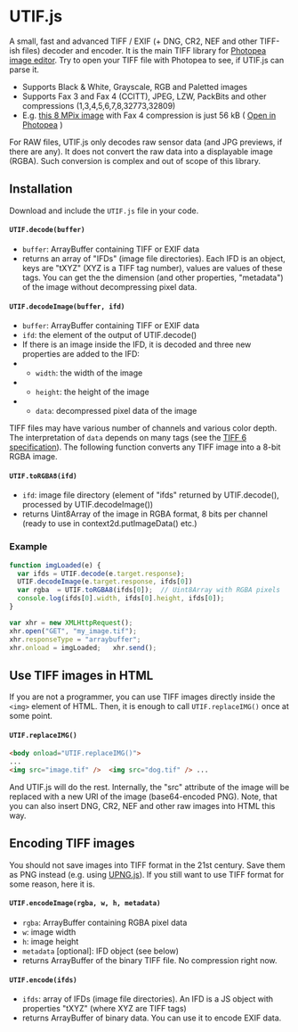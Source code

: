 # UTIF.js
A small, fast and advanced TIFF / EXIF (+ DNG, CR2, NEF and other TIFF-ish files) decoder and encoder. It is the main TIFF library for [Photopea image editor](https://www.photopea.com). Try to open your TIFF file with Photopea to see, if UTIF.js can parse it.

* Supports Black & White, Grayscale, RGB and Paletted images
* Supports Fax 3 and Fax 4 (CCITT), JPEG, LZW, PackBits and other compressions (1,3,4,5,6,7,8,32773,32809)
* E.g. [this 8 MPix image](//www.photopea.com/api/img2/G4.TIF) with Fax 4 compression is just 56 kB ( [Open in Photopea](https://www.photopea.com?p=%7B%22files%22:%5B%22//www.photopea.com/api/img2/G4.TIF%22%5D%7D) )

For RAW files, UTIF.js only decodes raw sensor data (and JPG previews, if there are any). It does not convert the raw data into a displayable image (RGBA). Such conversion is complex and out of scope of this library.

## Installation

Download and include the `UTIF.js` file in your code. 

#### `UTIF.decode(buffer)`
* `buffer`: ArrayBuffer containing TIFF or EXIF data
* returns an array of "IFDs" (image file directories). Each IFD is an object, keys are "tXYZ" (XYZ is a TIFF tag number), values are values of these tags. You can get the the dimension (and other properties, "metadata") of the image without decompressing pixel data.

#### `UTIF.decodeImage(buffer, ifd)`
* `buffer`: ArrayBuffer containing TIFF or EXIF data
* `ifd`: the element of the output of UTIF.decode()
* If there is an image inside the IFD, it is decoded and three new properties are added to the IFD:
* * `width`: the width of the image
* * `height`: the height of the image
* * `data`: decompressed pixel data of the image

TIFF files may have various number of channels and various color depth. The interpretation of `data` depends on many tags (see the [TIFF 6 specification](http://www.npes.org/pdf/TIFF-v6.pdf)). The following function converts any TIFF image into a 8-bit RGBA image.

#### `UTIF.toRGBA8(ifd)`
* `ifd`: image file directory (element of "ifds" returned by UTIF.decode(), processed by UTIF.decodeImage())
* returns Uint8Array of the image in RGBA format, 8 bits per channel (ready to use in context2d.putImageData() etc.)

### Example

```javascript
function imgLoaded(e) {
  var ifds = UTIF.decode(e.target.response);
  UTIF.decodeImage(e.target.response, ifds[0])
  var rgba  = UTIF.toRGBA8(ifds[0]);  // Uint8Array with RGBA pixels
  console.log(ifds[0].width, ifds[0].height, ifds[0]);
}

var xhr = new XMLHttpRequest();
xhr.open("GET", "my_image.tif");
xhr.responseType = "arraybuffer";
xhr.onload = imgLoaded;   xhr.send();
```
## Use TIFF images in HTML

If you are not a programmer, you can use TIFF images directly inside the `<img>` element of HTML. Then, it is enough to call `UTIF.replaceIMG()` once at some point.

#### `UTIF.replaceIMG()`
```html
<body onload="UTIF.replaceIMG()">
...
<img src="image.tif" />  <img src="dog.tif" /> ...
```
And UTIF.js will do the rest. Internally, the "src" attribute of the image will be replaced with a new URI of the image (base64-encoded PNG). Note, that you can also insert DNG, CR2, NEF and other raw images into HTML this way.

## Encoding TIFF images

You should not save images into TIFF format in the 21st century. Save them as PNG instead (e.g. using [UPNG.js](https://github.com/photopea/UPNG.js)). If you still want to use TIFF format for some reason, here it is.

#### `UTIF.encodeImage(rgba, w, h, metadata)`
* `rgba`: ArrayBuffer containing RGBA pixel data
* `w`: image width
* `h`: image height
* `metadata` [optional]: IFD object (see below)
* returns ArrayBuffer of the binary TIFF file. No compression right now.

#### `UTIF.encode(ifds)`
* `ifds`: array of IFDs (image file directories). An IFD is a JS object with properties "tXYZ" (where XYZ are TIFF tags)
* returns ArrayBuffer of binary data. You can use it to encode EXIF data.
